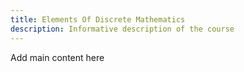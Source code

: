 ```yaml
---
title: Elements Of Discrete Mathematics
description: Informative description of the course
---
```


Add main content here